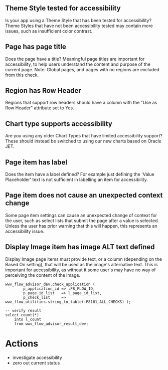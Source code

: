 ## Theme Style tested for accessibility
Is your app using a Theme Style that has been tested for accessibility? Theme Styles that have not been accessibility tested may contain more issues, such as insufficient color contrast.

## Page has page title
Does the page have a title? Meaningful page titles are important for accessibility, to help users understand the content and purpose of the current page. Note: Global pages, and pages with no regions are excluded from this check.


## Region has Row Header
Regions that support row headers should have a column with the "Use as Row Header" attribute set to Yes.

## Chart type supports accessibility
Are you using any older Chart Types that have limited accessibility support? These should instead be switched to using our new charts based on Oracle JET.

## Page item has label
Does the item have a label defined? For example just defining the 'Value Placeholder' text is not sufficient in labelling an item for accessibility.

## Page item does not cause an unexpected context change
Some page item settings can cause an unexpected change of context for the user, such as select lists that submit the page after a value is selected. Unless the user has prior warning that this will happen, this represents an accessibility issue.

## Display Image item has image ALT text defined
Display Image page items must provide text, or a column (depending on the Based On setting), that will be used as the image's alternative text. This is important for accessibility, as without it some user's may have no way of perceiving the content of the image.

```
wwv_flow_advisor_dev.check_application (
        p_application_id => :FB_FLOW_ID,
        p_page_id_list   => l_page_id_list,
        p_check_list     => wwv_flow_utilities.string_to_table(:P8101_ALL_CHECKS) );
```
```
-- verify result
select count(*)
    into l_count
    from wwv_flow_advisor_result_dev;
```

# Actions
 - investigate accessibility
 - zero out current status
 